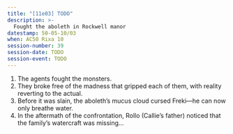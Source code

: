 ```yaml
---
title: "[11e03] TODO"
description: >-
  Fought the aboleth in Rockwell manor
datestamp: 50-05-10/03
when: AC50 Rixa 10
session-number: 39
session-date: TODO
session-event: TODO
---
```


1. The agents fought the monsters.
2. They broke free of the madness that gripped each of them, with reality reverting to the actual.
3. Before it was slain, the aboleth’s mucus cloud cursed Freki—he can now only breathe water.
4. In the aftermath of the confrontation, Rollo (Callie’s father) noticed that the family’s watercraft was missing…
